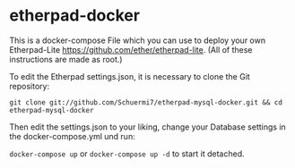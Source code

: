 etherpad-docker
===============

This is a docker-compose File which you can use to deploy your own Etherpad-Lite https://github.com/ether/etherpad-lite.
(All of these instructions are made as root.)

To edit the Etherpad settings.json, it is necessary to clone the Git repository:

`git clone git://github.com/Schuermi7/etherpad-mysql-docker.git && cd etherpad-mysql-docker`

Then edit the settings.json to your liking, change your Database settings in the docker-compose.yml und run:

`docker-compose up` or `docker-compose up -d` to start it detached.
